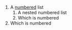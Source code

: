  1. A <a href = "www.google.com">numbered</a> list
     1. A nested numbered list
     2. Which is numbered
 2. Which is numbered
